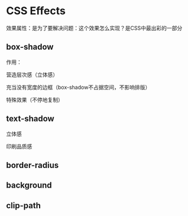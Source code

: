 # CSS Effects

效果属性：是为了要解决问题：这个效果怎么实现？是CSS中最出彩的一部分

## box-shadow

作用：

营造层次感（立体感）

充当没有宽度的边框（box-shadow不占据空间，不影响排版）

特殊效果（不停地复制）

## text-shadow

立体感

印刷品质感

## border-radius

## background

## clip-path